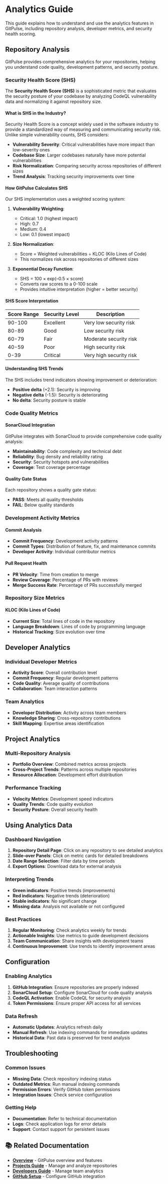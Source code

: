 # Analytics Guide

This guide explains how to understand and use the analytics features in GitPulse, including repository analysis, developer metrics, and security health scoring.

## Repository Analysis

GitPulse provides comprehensive analytics for your repositories, helping you understand code quality, development patterns, and security posture.

### Security Health Score (SHS)

The **Security Health Score (SHS)** is a sophisticated metric that evaluates the security posture of your codebase by analyzing CodeQL vulnerability data and normalizing it against repository size.

#### What is SHS in the Industry?

Security Health Score is a concept widely used in the software industry to provide a standardized way of measuring and communicating security risk. Unlike simple vulnerability counts, SHS considers:

- **Vulnerability Severity**: Critical vulnerabilities have more impact than low-severity ones
- **Codebase Size**: Larger codebases naturally have more potential vulnerabilities
- **Risk Normalization**: Comparing security across repositories of different sizes
- **Trend Analysis**: Tracking security improvements over time

#### How GitPulse Calculates SHS

Our SHS implementation uses a weighted scoring system:

1. **Vulnerability Weighting**:
   - Critical: 1.0 (highest impact)
   - High: 0.7
   - Medium: 0.4
   - Low: 0.1 (lowest impact)

2. **Size Normalization**:
   - Score = Weighted vulnerabilities ÷ KLOC (Kilo Lines of Code)
   - This normalizes risk across repositories of different sizes

3. **Exponential Decay Function**:
   - SHS = 100 × exp(–0.5 × score)
   - Converts raw scores to a 0-100 scale
   - Provides intuitive interpretation (higher = better security)

#### SHS Score Interpretation

| Score Range | Security Level | Description |
|-------------|----------------|-------------|
| 90-100 | Excellent | Very low security risk |
| 80-89 | Good | Low security risk |
| 60-79 | Fair | Moderate security risk |
| 40-59 | Poor | High security risk |
| 0-39 | Critical | Very high security risk |

#### Understanding SHS Trends

The SHS includes trend indicators showing improvement or deterioration:

- **Positive delta** (+2.1): Security is improving
- **Negative delta** (-1.5): Security is deteriorating
- **No delta**: Security posture is stable

### Code Quality Metrics

#### SonarCloud Integration

GitPulse integrates with SonarCloud to provide comprehensive code quality analysis:

- **Maintainability**: Code complexity and technical debt
- **Reliability**: Bug density and reliability rating
- **Security**: Security hotspots and vulnerabilities
- **Coverage**: Test coverage percentage

#### Quality Gate Status

Each repository shows a quality gate status:
- **PASS**: Meets all quality thresholds
- **FAIL**: Below quality standards

### Development Activity Metrics

#### Commit Analysis

- **Commit Frequency**: Development activity patterns
- **Commit Types**: Distribution of feature, fix, and maintenance commits
- **Developer Activity**: Individual contributor metrics

#### Pull Request Health

- **PR Velocity**: Time from creation to merge
- **Review Coverage**: Percentage of PRs with reviews
- **Merge Success Rate**: Percentage of PRs successfully merged

### Repository Size Metrics

#### KLOC (Kilo Lines of Code)

- **Current Size**: Total lines of code in the repository
- **Language Breakdown**: Lines of code by programming language
- **Historical Tracking**: Size evolution over time

## Developer Analytics

### Individual Developer Metrics

- **Activity Score**: Overall contribution level
- **Commit Frequency**: Regular development patterns
- **Code Quality**: Average quality of contributions
- **Collaboration**: Team interaction patterns

### Team Analytics

- **Developer Distribution**: Activity across team members
- **Knowledge Sharing**: Cross-repository contributions
- **Skill Mapping**: Expertise areas identification

## Project Analytics

### Multi-Repository Analysis

- **Portfolio Overview**: Combined metrics across projects
- **Cross-Project Trends**: Patterns across multiple repositories
- **Resource Allocation**: Development effort distribution

### Performance Tracking

- **Velocity Metrics**: Development speed indicators
- **Quality Trends**: Code quality evolution
- **Security Posture**: Overall security health

## Using Analytics Data

### Dashboard Navigation

1. **Repository Detail Page**: Click on any repository to see detailed analytics
2. **Slide-over Panels**: Click on metric cards for detailed breakdowns
3. **Date Range Selection**: Filter data by time periods
4. **Export Options**: Download data for external analysis

### Interpreting Trends

- **Green indicators**: Positive trends (improvements)
- **Red indicators**: Negative trends (deterioration)
- **Stable indicators**: No significant change
- **Missing data**: Analysis not available or not configured

### Best Practices

1. **Regular Monitoring**: Check analytics weekly for trends
2. **Actionable Insights**: Use metrics to guide development decisions
3. **Team Communication**: Share insights with development teams
4. **Continuous Improvement**: Use trends to identify improvement areas

## Configuration

### Enabling Analytics

1. **GitHub Integration**: Ensure repositories are properly indexed
2. **SonarCloud Setup**: Configure SonarCloud for code quality analysis
3. **CodeQL Activation**: Enable CodeQL for security analysis
4. **Token Permissions**: Ensure proper API access for all services

### Data Refresh

- **Automatic Updates**: Analytics refresh daily
- **Manual Refresh**: Use indexing commands for immediate updates
- **Historical Data**: Past data is preserved for trend analysis

## Troubleshooting

### Common Issues

- **Missing Data**: Check repository indexing status
- **Outdated Metrics**: Run manual indexing commands
- **Permission Errors**: Verify GitHub token permissions
- **Integration Issues**: Check service configuration

### Getting Help

- **Documentation**: Refer to technical documentation
- **Logs**: Check application logs for error details
- **Support**: Contact support for persistent issues

## 📚 Related Documentation

- **[Overview](overview.md)** - GitPulse overview and features
- **[Projects Guide](projects.md)** - Manage and analyze repositories
- **[Developers Guide](developers.md)** - Manage team analytics
- **[GitHub Setup](github-setup.md)** - Configure GitHub integration 